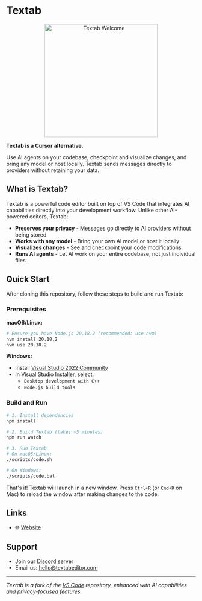 # Textab

<div align="center">
	<img 
		src="./src/vs/workbench/browser/parts/editor/media/slice_of_void.png" 
		alt="Textab Welcome" 
		width="300" 
		height="300" 
	/>
</div>

**Textab is a Cursor alternative.**

Use AI agents on your codebase, checkpoint and visualize changes, and bring any model or host locally. Textab sends messages directly to providers without retaining your data.

## What is Textab?

Textab is a powerful code editor built on top of VS Code that integrates AI capabilities directly into your development workflow. Unlike other AI-powered editors, Textab:

- **Preserves your privacy** - Messages go directly to AI providers without being stored
- **Works with any model** - Bring your own AI model or host it locally
- **Visualizes changes** - See and checkpoint your code modifications
- **Runs AI agents** - Let AI work on your entire codebase, not just individual files

## Quick Start

After cloning this repository, follow these steps to build and run Textab:

### Prerequisites

**macOS/Linux:**
```bash
# Ensure you have Node.js 20.18.2 (recommended: use nvm)
nvm install 20.18.2
nvm use 20.18.2
```

**Windows:**
- Install [Visual Studio 2022 Community](https://visualstudio.microsoft.com/thank-you-downloading-visual-studio/?sku=Community)
- In Visual Studio Installer, select:
  - `Desktop development with C++`
  - `Node.js build tools`

### Build and Run

```bash
# 1. Install dependencies
npm install

# 2. Build Textab (takes ~5 minutes)
npm run watch

# 3. Run Textab
# On macOS/Linux:
./scripts/code.sh

# On Windows:
./scripts/code.bat
```

That's it! Textab will launch in a new window. Press `Ctrl+R` (or `Cmd+R` on Mac) to reload the window after making changes to the code.

## Links

- 🌐 [Website](https://textab.github.io)



## Support

- Join our [Discord server](https://discord.gg/RSNjgaugJs)
- Email us: hello@textabeditor.com

---

*Textab is a fork of the [VS Code](https://github.com/microsoft/vscode) repository, enhanced with AI capabilities and privacy-focused features.*
